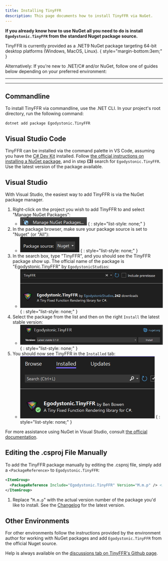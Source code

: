 ```yaml
---
title: Installing TinyFFR
description: This page documents how to install TinyFFR via NuGet.
---
```


__If you already know how to use NuGet all you need to do is install `Egodystonic.TinyFFR` from the standard Nuget package source.__ 

TinyFFR is currently provided as a .NET9 NuGet package targeting 64-bit desktop platforms (Windows, MacOS, Linux).
{ style="margin-bottom:3em;" }

Alternatively: If you're new to .NET/C# and/or NuGet, follow one of guides below depending on your preferred environment:

----

----

## Commandline

To install TinyFFR via commandline, use the .NET CLI. In your project's root directory, run the following command:

```plaintext
dotnet add package Egodystonic.TinyFFR
```

## Visual Studio Code

TinyFFR can be installed via the command palette in VS Code, assuming you have the [C# Dev Kit](https://marketplace.visualstudio.com/items?itemName=ms-dotnettools.csdevkit) installed. Follow [the official instructions on installing a NuGet package](https://code.visualstudio.com/docs/csharp/package-management), and in step __(3)__ search for `Egodystonic.TinyFFR`. Use the latest version of the package available.

## Visual Studio

With Visual Studio, the easiest way to add TinyFFR is via the NuGet package manager. 

1. Right-click on the project you wish to add TinyFFR to and select "Manage NuGet Packages": 
	- ![Image showing "Manage NuGet Packages"](installing_rclick_nuget.png)
	{ : style="list-style: none;" }
2. In the package browser, make sure your package source is set to "Nuget" (or "All"): 
	- ![Image showing how to set nuget package manager source](installing_nuget_source.png)
	{ : style="list-style: none;" }
3. In the search box, type "TinyFFR", and you should see the TinyFFR package show up. The official name of the package is "Egodystonic.TinyFFR" by `EgodystonicStudios`: 
	- ![Image showing TinyFFR in the nuget package manager browser](installing_package_search.png)
	{ : style="list-style: none;" }
4. Select the package from the list and then on the right `Install` the latest stable version: 
	- ![Image showing the install button for TinyFFR](installing_package_install.png)
	{ : style="list-style: none;" }
5. You should now see TinyFFR in the `Installed` tab: 
	- ![Image showing TinyFFR in the installed tab](installing_installed.png)
	{ : style="list-style: none;" }

For more assistance using NuGet in Visual Studio, consult [the official documentation](https://learn.microsoft.com/en-us/nuget/quickstart/install-and-use-a-package-in-visual-studio).

## Editing the .csproj File Manually

To add the TinyFFR package manually by editing the .csproj file, simply add a `<PackageReference>` to `Egodystonic.TinyFFR`:

```xml
<ItemGroup>
  <PackageReference Include="Egodystonic.TinyFFR" Version="M.m.p" /> <!-- (1)! -->
</ItemGroup>
```

1. Replace "`M.m.p`" with the actual version number of the package you'd like to install. See the [Changelog](/reference/changelog.md) for the latest version.

## Other Environments

For other environments follow the instructions provided by the environment author for working with NuGet packages and add `Egodystonic.TinyFFR` from the official Nuget source.

Help is always available on the [discussions tab on TinyFFR's Github page](https://github.com/Egodystonic/TinyFFR/discussions/categories/help-assistance).

